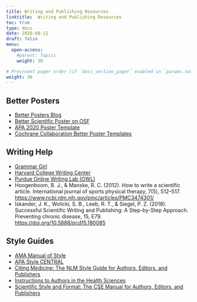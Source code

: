 ```yaml
---
title: Writing and Publishing Resources
linktitle:  Writing and Publishing Resources
toc: true
type: docs
date: 2020-08-12
draft: false
menu:
  open-access:
    #parent: Topics
    weight: 30

# Prev/next pager order (if `docs_section_pager` enabled in `params.toml`)
weight: 30
---
```


## Better Posters

* [Better Posters Blog](http://betterposters.blogspot.com/)
* [Better Scientific Poster on OSF](https://osf.io/ef53g/)
* [APA 2020 Poster Template](https://convention.apa.org/blog/rethinking-the-science-poster)
* [Cochrane Collaboration Better Poster Templates](https://www.cochrane.org/news/betterposter-templates-cochrane-colloquium-attendees)

## Writing Help

* [Grammar Girl](https://www.quickanddirtytips.com/grammar-girl)
* [Harvard College Writing Center](https://writingcenter.fas.harvard.edu/pages/resources)
* [Purdue Online Writing Lab (OWL)](https://owl.purdue.edu/owl/purdue_owl.html)
* Hoogenboom, B. J., & Manske, R. C. (2012). How to write a scientific article. International journal of sports physical therapy, 7(5), 512–517. https://www.ncbi.nlm.nih.gov/pmc/articles/PMC3474301/
* Iskander, J. K., Wolicki, S. B., Leeb, R. T., & Siegel, P. Z. (2018). Successful Scientific Writing and Publishing: A Step-by-Step Approach. Preventing chronic disease, 15, E79. https://doi.org/10.5888/pcd15.180085 

## Style Guides

* [AMA Manual of Style](https://www.amamanualofstyle.com/)
* [APA Style CENTRAL](https://apastyle.apa.org/)
* [Citing Medicine: The NLM Style Guide for Authors, Editors, and Publishers](http://www.ncbi.nlm.nih.gov/books/NBK7256/)
* [Instructions to Authors in the Health Sciences](http://mulford.utoledo.edu/instr/)
* [Scientific Style and Format: The CSE Manual for Authors, Editors, and Publishers](https://www.scientificstyleandformat.org/Home.html)

